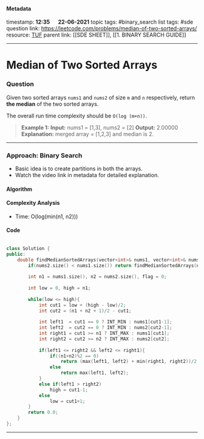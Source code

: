 #### Metadata

timestamp: **12:35**  &emsp;  **22-06-2021**
topic tags: #binary_search 
list tags: #sde 
question link: https://leetcode.com/problems/median-of-two-sorted-arrays/
resource: [TUF](https://www.youtube.com/watch?v=NTop3VTjmxk&list=PLgUwDviBIf0p4ozDR_kJJkONnb1wdx2Ma&index=66)
parent link: [[SDE SHEET]], [[1. BINARY SEARCH GUIDE]]

---

# Median of Two Sorted Arrays

### Question
Given two sorted arrays `nums1` and `nums2` of size `m` and `n` respectively, return **the median** of the two sorted arrays.

The overall run time complexity should be `O(log (m+n))`.

>**Example 1:**
**Input:** nums1 = [1,3], nums2 = [2]
**Output:** 2.00000
**Explanation:** merged array = [1,2,3] and median is 2.


---


### Approach: Binary Search
- Basic idea is to create partitions in both the arrays.
- Watch the video link in metadata for detailed explanation.

#### Algorithm

#### Complexity Analysis
- Time: O(log(min(n1, n2)))

#### Code

``` cpp

class Solution {
public:
    double findMedianSortedArrays(vector<int>& nums1, vector<int>& nums2) {
        if(nums2.size() < nums1.size()) return findMedianSortedArrays(nums2, nums1);
        
        int n1 = nums1.size(), n2 = nums2.size(), flag = 0;
        
        int low = 0, high = n1;
        
        while(low <= high){
            int cut1 = low + (high - low)/2;
            int cut2 = (n1 + n2 + 1)/2 - cut1;
            
            int left1  = cut1 == 0 ? INT_MIN : nums1[cut1-1];
            int left2  = cut2 == 0 ? INT_MIN : nums2[cut2-1];
            int right1 = cut1 >= n1 ? INT_MAX : nums1[cut1];
            int right2 = cut2 >= n2 ? INT_MAX : nums2[cut2];
            
            if(left1 <= right2 && left2 <= right1){
                if((n1+n2)%2 == 0)
                    return (max(left1, left2) + min(right1, right2))/2.0;
                else
                    return max(left1, left2);
            }
            else if(left1 > right2)
                high = cut1-1;
            else
                low = cut1+1;
        }
        return 0.0;
    }
};
```

---


